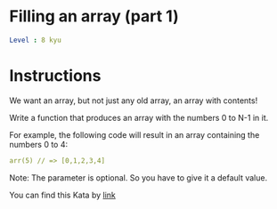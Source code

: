# Filling an array (part 1)

```yaml
Level : 8 kyu
```

# Instructions

We want an array, but not just any old array, an array with contents!

Write a function that produces an array with the numbers 0 to N-1 in it.

For example, the following code will result in an array containing the numbers 0 to 4:

```yaml
arr(5) // => [0,1,2,3,4]
```

Note: The parameter is optional. So you have to give it a default value.

You can find this Kata by [link](https://www.codewars.com/kata/571d42206414b103dc0006a1/train/cpp)